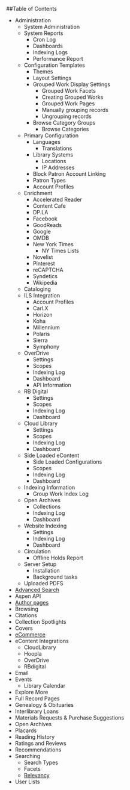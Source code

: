 ##Table of Contents
- Administration
  - System Administration
  - System Reports
    - Cron Log
    - Dashboards
    - Indexing Logs
    - Performance Report
  - Configuration Templates
    - Themes
    - Layout Settings
    - Grouped Work Display Settings
      - Grouped Work Facets
      - Creating Grouped Works
      - Grouped Work Pages
      - Manually grouping records
      - Ungrouping records
    - Browse Category Groups
      - Browse Categories
  - Primary Configuration
    - Languages
      - Translations
    - Library Systems
      - Locations 
      - IP Addresses
    - Block Patron Account Linking
    - Patron Types
    - Account Profiles
  - Enrichment
    - Accelerated Reader
    - Content Cafe
    - DP.LA
    - Facebook
    - GoodReads
    - Google
    - OMDB
    - New York Times
      - NY Times Lists
    - Novelist
    - Pinterest
    - reCAPTCHA
    - Syndetics
    - Wikipedia
  - Cataloging 
  - ILS Integration
    - Account Profiles
    - Carl.X
    - Horizon
    - Koha
    - Millennium
    - Polaris
    - Sierra
    - Symphony
  - OverDrive
    - Settings
     - Scopes
    - Indexing Log
    - Dashboard
    - API Information
  - RB Digital
    - Settings 
     - Scopes 
    - Indexing Log 
    - Dashboard
  - Cloud Library
    - Settings 
     - Scopes 
    - Indexing Log 
    - Dashboard
  - Side Loaded eContent
    - Side Loaded Configurations
     - Scopes
    - Indexing Log
    - Dashboard
  - Indexing Information
    - Group Work Index Log
  - Open Archives
    - Collections
    - Indexing Log
    - Dashboard
  - Website Indexing
    - Settings
    - Indexing Log
    - Dashboard
  - Circulation
    - Offline Holds Report
  - Server Setup
    - Installation
    - Background tasks
  - Uploaded PDFS
- [Advanced Search](/Admin/HelpManual?page=Advanced%20Search)
- Aspen API
- [Author pages](/Admin/HelpManual?page=Author-Pages)
- Browsing
- Citations
- Collection Spotlights
- Covers
- [eCommerce](/Admin/HelpManual?page=eCommerce)
- eContent Integrations
  - CloudLibrary
  - Hoopla
  - OverDrive
  - RBdigital
- Email
- Events
  - Library Calendar
- Explore More
- Full Record Pages
- Genealogy & Obituaries
- Interlibrary Loans
- Materials Requests & Purchase Suggestions
- Open Archives
- Placards
- Reading History
- Ratings and Reviews
- Recommendations
- Searching
  - Search Types
  - Facets
  - [Relevancy](/Admin/HelpManual?page=Search-Relevancy)
- User Lists
